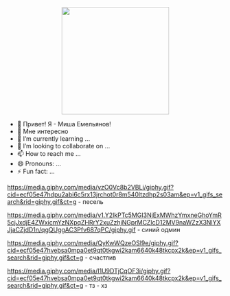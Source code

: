 <div id="header" align="center">
  <img src="https://media.giphy.com/media/v1.Y2lkPTc5MGI3NjExMWhzYmxneGhoYmR5cjJxdjE4ZWxicmYzNXpqZHRrY2xuZzhjNGprMCZlcD12MV9naWZzX3NlYXJjaCZjdD1n/qgQUggAC3Pfv687qPC/giphy.gif" width="250"/>
</div>




- 👋 Привет! Я - Миша Емельянов!
- 👀 Мне интересно 
- 🌱 I’m currently learning ...
- 💞️ I’m looking to collaborate on ...
- 📫 How to reach me ...
- 😄 Pronouns: ...
- ⚡ Fun fact: ...

<!---
Monooks/Monooks is a ✨ special ✨ repository because its `README.md` (this file) appears on your GitHub profile.
You can click the Preview link to take a look at your changes.
--->



https://media.giphy.com/media/vzO0Vc8b2VBLi/giphy.gif?cid=ecf05e47hdpu2abi6c5rx13jrchot0r8m540ltzdhp2s03am&ep=v1_gifs_search&rid=giphy.gif&ct=g - песель

https://media.giphy.com/media/v1.Y2lkPTc5MGI3NjExMWhzYmxneGhoYmR5cjJxdjE4ZWxicmYzNXpqZHRrY2xuZzhjNGprMCZlcD12MV9naWZzX3NlYXJjaCZjdD1n/qgQUggAC3Pfv687qPC/giphy.gif - синий одмин

https://media.giphy.com/media/QyKwWQzeOSl9e/giphy.gif?cid=ecf05e47hvebsa0mpa0et9qt0tkgwi2kam6640k48tkcpx2k&ep=v1_gifs_search&rid=giphy.gif&ct=g - счастлив

https://media.giphy.com/media/I1U9DTjCqOF3i/giphy.gif?cid=ecf05e47hvebsa0mpa0et9qt0tkgwi2kam6640k48tkcpx2k&ep=v1_gifs_search&rid=giphy.gif&ct=g - тз - хз
